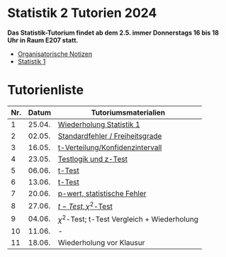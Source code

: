 # Statistik 2 Tutorien 2024

**Das Statistik-Tutorium findet ab dem 2.5. immer Donnerstags 16 bis 18 Uhr in Raum E207 statt.**

- [Organisatorische Notizen](0_Orga.md)
- [Statistik 1](https://thhaase.github.io/Tutorium_Wiederholung_Statistik_1/)

# Tutorienliste

| Nr.  | Datum  | Tutoriumsmaterialien                                                    |
| ---- | ------ | ------------------------------------------------------------------------|
| 1    | 25.04. | [Wiederholung Statistik 1](1_Wiederholung.md)                           |
| 2    | 02.05. | [Standardfehler / Freiheitsgrade](2_Standardfehler.md)                  |
| 3    | 16.05. | [t-Verteilung/Konfidenzintervall](3_Konfidenzintervall.md)              |
| 4    | 23.05. | [Testlogik und z-Test](4_Testlogik_z_test.md)                           |
| 5    | 06.06. | [t-Test](5_t_test.md)                                                   |
| 6    | 13.06. | [t-Test](6_t_test.md)                                                   |
| 7    | 20.06. | [p-wert, statistische Fehler](7_t_test_evaluation.md)                   |
| 8    | 27.06. | [$t-Test, \chi^2$-Test](8_t_test_chi_quadrat_test.md)                   |
| 9    | 04.06. | $\chi^2$-Test; t-Test Vergleich + Wiederholung                          |
| 10   | 11.06. | -                                                                       |
| 11   | 18.06. | Wiederholung vor Klausur                                                |

